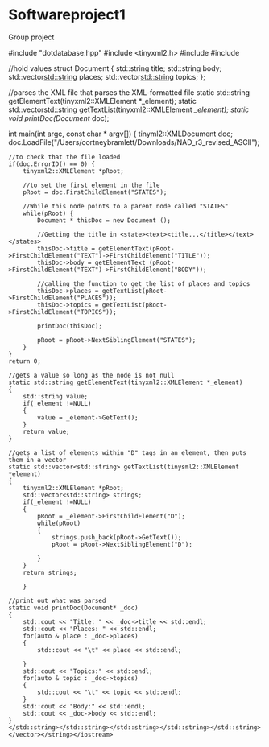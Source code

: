 # Softwareproject1
 Group project 

#include "dotdatabase.hpp"
#include <tinyxml2.h>
#include <string>
#include <vector>

//hold values
struct Document
{
    std::string title;
    std::string body;
    std::vector<std::string> places;
    std::vector<std::string> topics;
};

//parses the XML file that parses the XML-formatted file
static std::string getElementText(tinyxml2::XMLElement *_element);
static std::vector<std::string> getTextList(tinyxml2::XMLElement *_element);
static void printDoc(Document* doc);

int main(int argc, const char * argv[])
{
    tinyml2::XMLDocument doc;
    doc.LoadFile("/Users/cortneybramlett/Downloads/NAD_r3_revised_ASCII");
     
    //to check that the file loaded
    if(doc.ErrorID() == 0) {
        tinyxml2::XMLElement *pRoot;
        
        //to set the first element in the file
        pRoot = doc.FirstChildElement("STATES");
                
        //While this node points to a parent node called "STATES"
        while(pRoot) {
            Document * thisDoc = new Document ();
                  
            //Getting the title in <state><text><title...</title></text></states>
            thisDoc->title = getElementText(pRoot->FirstChildElement("TEXT")->FirstChildElement("TITLE"));
            thisDoc->body = getElementText (pRoot->FirstChildElement("TEXT")->FirstChildElement("BODY"));
             
            //calling the function to get the list of places and topics
            thisDoc->places = getTextList(pRoot->FirstChildElement("PLACES"));
            thisDoc->topics = getTextList(pRoot->FirstChildElement("TOPICS"));
                                                                               
            printDoc(thisDoc);
                                                                               
            pRoot = pRoot->NextSiblingElement("STATES");
        }
    }
    return 0;
    
    //gets a value so long as the node is not null
    static std::string getElementText(tinyxml2::XMLElement *_element)
    {
        std::string value;
        if(_element !=NULL)
        {
            value = _element->GetText();
        }
        return value;
    }
    
    //gets a list of elements within "D" tags in an element, then puts them in a vector
    static std::vector<std::string> getTextList(tinysml2::XMLElement *element)
    {
        tinyxml2::XMLElement *pRoot;
        std::vector<std::string> strings;
        if(_element !=NULL)
        {
            pRoot = _element->FirstChildElement("D");
            while(pRoot)
            {
                strings.push_back(pRoot->GetText());
                pRoot = pRoot->NextSiblingElement("D");
            
            }
        }
        return strings;
        
        }
    
    //print out what was parsed
    static void printDoc(Document* _doc)
    {
        std::cout << "Title: " << _doc->title << std::endl;
        std::cout << "Places: " << std::endl;
        for(auto & place : _doc->places)
        {
            std::cout << "\t" << place << std::endl;
            
        }
        std::cout << "Topics:" << std::endl;
        for(auto & topic : _doc->topics)
        {
            std::cout << "\t" << topic << std::endl;
        }
        std::cout << "Body:" << std::endl;
        std::cout << _doc->body << std::endl;
    }
    </std::string></std::string></std::string></std::string></std::string></vector></string></iostream>
    
 

